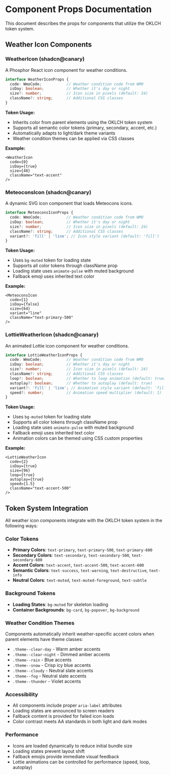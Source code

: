 # Component Props Documentation

This document describes the props for components that utilize the OKLCH token system.

## Weather Icon Components

### WeatherIcon (shadcn@canary)

A Phosphor React icon component for weather conditions.

```typescript
interface WeatherIconProps {
  code: WmoCode;           // Weather condition code from WMO
  isDay: boolean;          // Whether it's day or night
  size?: number;           // Icon size in pixels (default: 24)
  className?: string;      // Additional CSS classes
}
```

**Token Usage:**
- Inherits color from parent elements using the OKLCH token system
- Supports all semantic color tokens (primary, secondary, accent, etc.)
- Automatically adapts to light/dark theme variants
- Weather condition themes can be applied via CSS classes

**Example:**
```tsx
<WeatherIcon 
  code={0} 
  isDay={true} 
  size={48} 
  className="text-accent" 
/>
```

### MeteoconsIcon (shadcn@canary)

A dynamic SVG icon component that loads Meteocons icons.

```typescript
interface MeteoconsIconProps {
  code: WmoCode;           // Weather condition code from WMO
  isDay: boolean;          // Whether it's day or night
  size?: number;           // Icon size in pixels (default: 24)
  className?: string;      // Additional CSS classes
  variant?: 'fill' | 'line'; // Icon style variant (default: 'fill')
}
```

**Token Usage:**
- Uses `bg-muted` token for loading state
- Supports all color tokens through className prop
- Loading state uses `animate-pulse` with muted background
- Fallback emoji uses inherited text color

**Example:**
```tsx
<MeteoconsIcon 
  code={1} 
  isDay={false} 
  size={64} 
  variant="line"
  className="text-primary-500" 
/>
```

### LottieWeatherIcon (shadcn@canary)

An animated Lottie icon component for weather conditions.

```typescript
interface LottieWeatherIconProps {
  code: WmoCode;           // Weather condition code from WMO
  isDay: boolean;          // Whether it's day or night
  size?: number;           // Icon size in pixels (default: 24)
  className?: string;      // Additional CSS classes
  loop?: boolean;          // Whether to loop animation (default: true)
  autoplay?: boolean;      // Whether to autoplay (default: true)
  variant?: 'fill' | 'line'; // Animation style variant (default: 'fill')
  speed?: number;          // Animation speed multiplier (default: 1)
}
```

**Token Usage:**
- Uses `bg-muted` token for loading state
- Supports all color tokens through className prop
- Loading state uses `animate-pulse` with muted background
- Fallback emoji uses inherited text color
- Animation colors can be themed using CSS custom properties

**Example:**
```tsx
<LottieWeatherIcon 
  code={2} 
  isDay={true} 
  size={96} 
  loop={true}
  autoplay={true}
  speed={1.5}
  className="text-accent-500" 
/>
```

## Token System Integration

All weather icon components integrate with the OKLCH token system in the following ways:

### Color Tokens
- **Primary Colors**: `text-primary`, `text-primary-500`, `text-primary-600`
- **Secondary Colors**: `text-secondary`, `text-secondary-500`, `text-secondary-600`
- **Accent Colors**: `text-accent`, `text-accent-500`, `text-accent-600`
- **Semantic Colors**: `text-success`, `text-warning`, `text-destructive`, `text-info`
- **Neutral Colors**: `text-muted`, `text-muted-foreground`, `text-subtle`

### Background Tokens
- **Loading States**: `bg-muted` for skeleton loading
- **Container Backgrounds**: `bg-card`, `bg-popover`, `bg-background`

### Weather Condition Themes
Components automatically inherit weather-specific accent colors when parent elements have theme classes:
- `.theme--clear-day` - Warm amber accents
- `.theme--clear-night` - Dimmed amber accents
- `.theme--rain` - Blue accents
- `.theme--snow` - Crisp icy blue accents
- `.theme--cloudy` - Neutral slate accents
- `.theme--fog` - Neutral slate accents
- `.theme--thunder` - Violet accents

### Accessibility
- All components include proper `aria-label` attributes
- Loading states are announced to screen readers
- Fallback content is provided for failed icon loads
- Color contrast meets AA standards in both light and dark modes

### Performance
- Icons are loaded dynamically to reduce initial bundle size
- Loading states prevent layout shift
- Fallback emojis provide immediate visual feedback
- Lottie animations can be controlled for performance (speed, loop, autoplay)
